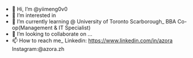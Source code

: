 - 👋 Hi, I’m @yiimeng0v0
- 👀 I’m interested in 
- 🌱 I’m currently learning @ University of Toronto Scarborough_ BBA Co-op(Management & IT Specialist)
- 💞️ I’m looking to collaborate on ...
- 📫 How to reach me_ Linkedin: https://www.linkedin.com/in/azora Instagram:@azora.zh

<!---
yiimeng0v0/yiimeng0v0 is a ✨ special ✨ repository because its `README.md` (this file) appears on your GitHub profile.
You can click the Preview link to take a look at your changes.
--->
